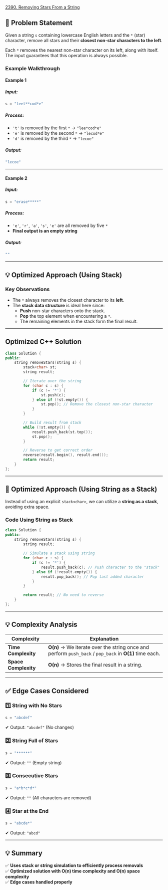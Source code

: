 [2390. Removing Stars From a String](https://leetcode.com/problems/removing-stars-from-a-string/description/?envType=study-plan-v2&envId=leetcode-75)

## **📌 Problem Statement**  
Given a string `s` containing lowercase English letters and the `*` (star) character, remove all stars and their **closest non-star characters to the left**.  

Each `*` removes the nearest non-star character on its left, along with itself. The input guarantees that this operation is always possible.  

### **Example Walkthrough**
#### **Example 1**  
##### **Input:**  
```cpp
s = "leet**cod*e"
```
##### **Process:**  
- `'t'` is removed by the first `*` → `"lee*cod*e"`
- `'e'` is removed by the second `*` → `"lecod*e"`
- `'d'` is removed by the third `*` → `"lecoe"`

##### **Output:**  
```cpp
"lecoe"
```

---

#### **Example 2**  
##### **Input:**  
```cpp
s = "erase*****"
```
##### **Process:**  
- `'e'`, `'r'`, `'a'`, `'s'`, `'e'` are all removed by five `*`
- **Final output is an empty string**  

##### **Output:**  
```cpp
""
```

---

## **💡 Optimized Approach (Using Stack)**
### **Key Observations**
- The `*` always removes the closest character to its **left**.
- The **stack data structure** is ideal here since:
  - **Push** non-star characters onto the stack.
  - **Pop** the top element when encountering a `*`.
  - The remaining elements in the stack form the final result.

---

## **Optimized C++ Solution**
```cpp
class Solution {
public:
    string removeStars(string s) {
        stack<char> st;
        string result;

        // Iterate over the string
        for (char c : s) {
            if (c != '*') {
                st.push(c);
            } else if (!st.empty()) {
                st.pop(); // Remove the closest non-star character
            }
        }

        // Build result from stack
        while (!st.empty()) {
            result.push_back(st.top());
            st.pop();
        }

        // Reverse to get correct order
        reverse(result.begin(), result.end());
        return result;
    }
};
```

---

## **🚀 Optimized Approach (Using String as a Stack)**
Instead of using an explicit `stack<char>`, we can utilize a **string as a stack**, avoiding extra space.

### **Code Using String as Stack**
```cpp
class Solution {
public:
    string removeStars(string s) {
        string result;
        
        // Simulate a stack using string
        for (char c : s) {
            if (c != '*') {
                result.push_back(c); // Push character to the "stack"
            } else if (!result.empty()) {
                result.pop_back(); // Pop last added character
            }
        }

        return result; // No need to reverse
    }
};
```

---

## **💡 Complexity Analysis**
| Complexity  | Explanation |
|------------|------------|
| **Time Complexity** | **O(n)** → We iterate over the string once and perform `push_back` / `pop_back` in **O(1)** time each. |
| **Space Complexity** | **O(n)** → Stores the final result in a string. |

---

## **✅ Edge Cases Considered**
### **1️⃣ String with No Stars**
```cpp
s = "abcdef"
```
✔ Output: `"abcdef"` (No changes)

### **2️⃣ String Full of Stars**
```cpp
s = "******"
```
✔ Output: `""` (Empty string)

### **3️⃣ Consecutive Stars**
```cpp
s = "a*b*c*d*"
```
✔ Output: `""` (All characters are removed)

### **4️⃣ Star at the End**
```cpp
s = "abcde*"
```
✔ Output: `"abcd"`

---

## **💡 Summary**
✅ **Uses stack or string simulation to efficiently process removals**  
✅ **Optimized solution with O(n) time complexity and O(n) space complexity**  
✅ **Edge cases handled properly**